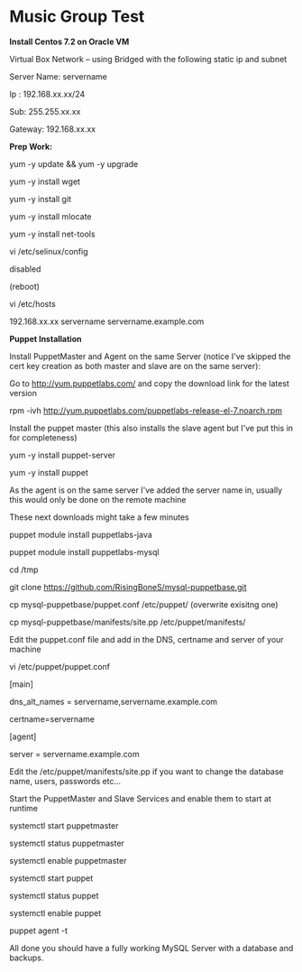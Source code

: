 Music Group Test
================

**Install Centos 7.2 on Oracle VM**
 
Virtual Box Network – using Bridged with the following static ip and subnet

Server Name: servername

Ip : 		192.168.xx.xx/24

Sub: 		255.255.xx.xx

Gateway: 	192.168.xx.xx

**Prep Work:**

yum -y update && yum -y upgrade

yum -y install wget

yum -y install git

yum -y install mlocate

yum -y install net-tools

vi /etc/selinux/config

disabled

(reboot)
 
vi /etc/hosts

192.168.xx.xx servername servername.example.com


**Puppet Installation**

Install PuppetMaster and Agent on the same Server (notice I've skipped the cert key creation as both master and slave are on the same server):

Go to  http://yum.puppetlabs.com/ and copy the download link for the latest version

rpm -ivh http://yum.puppetlabs.com/puppetlabs-release-el-7.noarch.rpm
 
Install the puppet master (this also installs the slave agent but I've put this in for completeness)

yum -y install puppet-server

yum -y install puppet

As the agent is on the same server I've added the server name in, usually this would only be done on the remote machine
 
These next downloads might take a few minutes

puppet module install puppetlabs-java

puppet module install puppetlabs-mysql

cd /tmp

git  clone https://github.com/RisingBoneS/mysql-puppetbase.git

cp mysql-puppetbase/puppet.conf /etc/puppet/							(overwrite exisitng one)

cp mysql-puppetbase/manifests/site.pp /etc/puppet/manifests/

Edit the puppet.conf file and add in the DNS, certname and server of your machine

vi /etc/puppet/puppet.conf

[main]

dns_alt_names = servername,servername.example.com

certname=servername

[agent]

server = servername.example.com

Edit the  /etc/puppet/manifests/site.pp if you want to change the database name, users, passwords etc...

Start the PuppetMaster and Slave Services and enable them to start at runtime

systemctl start puppetmaster 

systemctl status puppetmaster 

systemctl enable puppetmaster 

systemctl start puppet

systemctl status puppet

systemctl enable puppet

puppet agent -t 

All done you should have a fully working MySQL Server with a database and backups.
